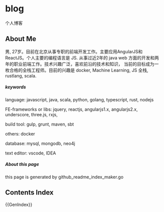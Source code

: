 # blog
个人博客

## About Me
男, 27岁。目前在北京从事专职的前端开发工作。主要应用AngularJS和ReactJS。个人主要的编程语言是 JS.
从事过近2年的 java web 方面的开发和两年的职业前端工作。技术兴趣广泛，喜欢前沿的技术和知识，
当前的目标成为一枚合格的全栈工程师。目前的兴趣是 docker, Machine Learning, JS 全栈, rustlang, scala.

##### keywords
language: javascript, java, scala, python, golang, typescript, rust, nodejs

FE-frameworks or libs: jquery, reactjs, angularjs1.x, angularjs2.x, underscore, three.js, rxjs,

build tool: gulp, grunt, maven, sbt

others: docker

database: mysql, mongodb, neo4j

text editor: vscode, IDEA

##### About this page
this page is generated by github_readme_index_maker.go

## Contents Index
{{GenIndex}}
